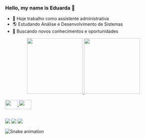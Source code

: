 ### Hello, my name is Eduarda 👋

- 🌱 Hoje trabalho como assistente administrativa
- 🌎 Estudando Análise e Desenvolvimento de Sistemas
- 🌟 Buscando novos conhecimentos e oportunidades
<div align="center">
  <a href="https://github.com/dudagodoz">
  <img height="180em" src="https://github-readme-stats.vercel.app/api?username=dudagodoz&show_icons=true&theme=dracula&include_all_commits=true&count_private=true"/>
  <img height="180em" src="https://github-readme-stats.vercel.app/api/top-langs/?username=dudagodoz&layout=compact&langs_count=7&theme=dracula"/>
</div>
<div style="display: inline_block"><br>
<img align="center" height="30" width="40" src="https://cdn.jsdelivr.net/gh/devicons/devicon/icons/c/c-plain.svg">
<img align="center" height="30" width="40" src="https://cdn.jsdelivr.net/gh/devicons/devicon/icons/java/java-original.svg">
</div>

##
<div>
  <a href="https://instagram.com/dudagodoz" target="_blank"><img src="https://img.shields.io/badge/-Instagram-%23E4405F?style=for-the-badge&logo=instagram&logoColor=white" target="_blank"></a>
  <a href = "mailto:eduarda.godoz@gmail.com"><img src="https://img.shields.io/badge/-Gmail-%23333?style=for-the-badge&logo=gmail&logoColor=white" target="_blank"></a>
  <a href="https://www.linkedin.com/in/eduarda-ferentz-godoz-0903b7207" target="_blank"><img src="https://img.shields.io/badge/-LinkedIn-%230077B5?style=for-the-badge&logo=linkedin&logoColor=white" target="_blank"></a> 
  
   ![Snake animation](https://github.com/dudagodoz/dudagodoz/blob/output/github-contribution-grid-snake.svg)
</div>
